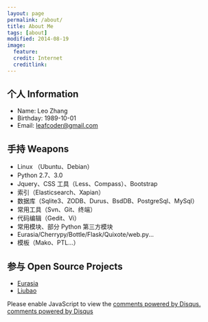 ```yaml
---
layout: page
permalink: /about/
title: About Me
tags: [about]
modified: 2014-08-19
image:
  feature:
  credit: Internet
  creditlink:
---
```


个人 Information
-----------------------------------
* Name: Leo Zhang
* Birthday: 1989-10-01
* Email: leafcoder@gmail.com

手持 Weapons
--------------
* Linux （Ubuntu、Debian）
* Python 2.7、3.0
* Jquery、CSS 工具（Less、Compass）、Bootstrap
* 索引（Elasticsearch、Xapian）
* 数据库（Sqlite3、ZODB、Durus、BsdDB、PostgreSql、MySql）
* 常用工具（Svn、Git、终端）
* 代码编辑（Gedit、Vi）
* 常用模块、部分 Python 第三方模块
* Eurasia/Cherrypy/Bottle/Flask/Quixote/web.py...
* 模板（Mako、PTL...）

参与 Open Source Projects
-------------------------------
* [Eurasia](http://code.google.com/p/eurasia)
* [Liubao](http://code.google.com/p/liubao)

<div id="disqus_thread"></div><!-- /#disqus_thread -->
<!-- / disqus 评论 -->
<script type="text/javascript">
    /* * * CONFIGURATION VARIABLES: EDIT BEFORE PASTING INTO YOUR WEBPAGE * * */
    var disqus_shortname = 'leafcoder'; // required: replace example with your forum shortname

    /* * * DON'T EDIT BELOW THIS LINE * * */
    (function() {
        var dsq = document.createElement('script'); dsq.type = 'text/javascript'; dsq.async = true;
        dsq.src = '//' + disqus_shortname + '.disqus.com/embed.js';
        (document.getElementsByTagName('head')[0] || document.getElementsByTagName('body')[0]).appendChild(dsq);
    })();
</script>
<noscript>Please enable JavaScript to view the <a href="http://disqus.com/?ref_noscript">comments powered by Disqus.</a></noscript>
<a href="http://disqus.com" class="dsq-brlink">comments powered by <span class="logo-disqus">Disqus</span></a>
<!-- disqus 评论 / -->
